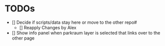 # TODOs

- [] Decide if scripts/data stay here or move to the other repo#
  - [] Reapply Changes by Alex
- [] Show info panel when parkraum layer is selected that links over to the other page
